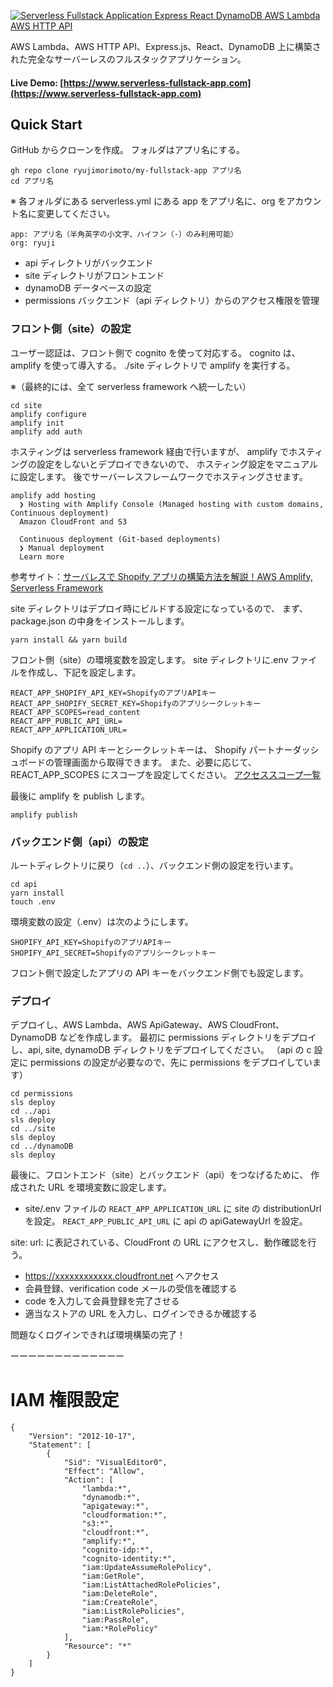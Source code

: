 [![Serverless Fullstack Application Express React DynamoDB AWS Lambda AWS HTTP API](https://forestbook-freelance.com/wp-content/uploads/2020/11/%E3%82%B7%E3%83%A7%E3%83%83%E3%83%95%E3%82%9A%E3%83%AD_slim-min.png)](https://forestbook-freelance.com/2021/05/18/shopify-serverless-framework/)

AWS Lambda、AWS HTTP API、Express.js、React、DynamoDB 上に構築された完全なサーバーレスのフルスタックアプリケーション。

#### Live Demo: [https://www.serverless-fullstack-app.com](https://www.serverless-fullstack-app.com)

## Quick Start

GitHub からクローンを作成。
フォルダはアプリ名にする。

```
gh repo clone ryujimorimoto/my-fullstack-app アプリ名
cd アプリ名
```

※ 各フォルダにある serverless.yml にある app をアプリ名に、org をアカウント名に変更してください。

```
app: アプリ名（半角英字の小文字、ハイフン（-）のみ利用可能）
org: ryuji
```

- api ディレクトリがバックエンド
- site ディレクトリがフロントエンド
- dynamoDB データベースの設定
- permissions バックエンド（api ディレクトリ）からのアクセス権限を管理

### フロント側（site）の設定

ユーザー認証は、フロント側で cognito を使って対応する。
cognito は、amplify を使って導入する。
./site ディレクトリで amplify を実行する。

※（最終的には、全て serverless framework へ統一したい）

```
cd site
amplify configure
amplify init
amplify add auth
```

ホスティングは serverless framework 経由で行いますが、
amplify でホスティングの設定をしないとデプロイできないので、
ホスティング設定をマニュアルに設定します。
後でサーバーレスフレームワークでホスティングさせます。

```
amplify add hosting
  ❯ Hosting with Amplify Console (Managed hosting with custom domains, Continuous deployment)
  Amazon CloudFront and S3

  Continuous deployment (Git-based deployments)
  ❯ Manual deployment
  Learn more
```

参考サイト：[サーバレスで Shopify アプリの構築方法を解説！AWS Amplify, Serverless Framework](https://forestbook-freelance.com/2020/12/27/%E3%82%B5%E3%83%BC%E3%83%90%E3%83%AC%E3%82%B9%E3%81%A7shopify%E3%82%A2%E3%83%97%E3%83%AA%E3%81%AE%E6%A7%8B%E7%AF%89%E3%82%92%E8%A7%A3%E8%AA%AC%EF%BC%81/)

site ディレクトリはデプロイ時にビルドする設定になっているので、
まず、package.json の中身をインストールします。

```
yarn install && yarn build
```

フロント側（site）の環境変数を設定します。
site ディレクトリに.env ファイルを作成し、下記を設定します。

```
REACT_APP_SHOPIFY_API_KEY=ShopifyのアプリAPIキー
REACT_APP_SHOPIFY_SECRET_KEY=Shopifyのアプリシークレットキー
REACT_APP_SCOPES=read_content
REACT_APP_PUBLIC_API_URL=
REACT_APP_APPLICATION_URL=
```

Shopify のアプリ API キーとシークレットキーは、
Shopify パートナーダッシュボードの管理画面から取得できます。
また、必要に応じて、REACT_APP_SCOPES にスコープを設定してください。
[アクセススコープ一覧](https://shopify.dev/docs/admin-api/access-scopes)

最後に amplify を publish します。

```
amplify publish
```

### バックエンド側（api）の設定

ルートディレクトリに戻り（`cd ..`）、バックエンド側の設定を行います。

```
cd api
yarn install
touch .env
```

環境変数の設定（.env）は次のようにします。

```
SHOPIFY_API_KEY=ShopifyのアプリAPIキー
SHOPIFY_API_SECRET=Shopifyのアプリシークレットキー
```

フロント側で設定したアプリの API キーをバックエンド側でも設定します。

### デプロイ

デプロイし、AWS Lambda、AWS ApiGateway、AWS CloudFront、DynamoDB などを作成します。
最初に permissions ディレクトリをデプロイし、api, site, dynamoDB ディレクトリをデプロイしてください。
（api の c 設定に permissions の設定が必要なので、先に permissions をデプロイしています）

```
cd permissions
sls deploy
cd ../api
sls deploy
cd ../site
sls deploy
cd ../dynamoDB
sls deploy
```

最後に、フロントエンド（site）とバックエンド（api）をつなげるために、
作成された URL を環境変数に設定します。

- site/.env ファイルの `REACT_APP_APPLICATION_URL` に site の distributionUrl を設定。 `REACT_APP_PUBLIC_API_URL` に api の apiGatewayUrl を設定。

site: url: に表記されている、CloudFront の URL にアクセスし、動作確認を行う。

- https://xxxxxxxxxxxx.cloudfront.net へアクセス
- 会員登録、verification code メールの受信を確認する
- code を入力して会員登録を完了させる
- 適当なストアの URL を入力し、ログインできるか確認する

問題なくログインできれば環境構築の完了！

ーーーーーーーーーーーーー

# IAM 権限設定

```
{
    "Version": "2012-10-17",
    "Statement": [
        {
            "Sid": "VisualEditor0",
            "Effect": "Allow",
            "Action": [
                "lambda:*",
                "dynamodb:*",
                "apigateway:*",
                "cloudformation:*",
                "s3:*",
                "cloudfront:*",
                "amplify:*",
                "cognito-idp:*",
                "cognito-identity:*",
                "iam:UpdateAssumeRolePolicy",
                "iam:GetRole",
                "iam:ListAttachedRolePolicies",
                "iam:DeleteRole",
                "iam:CreateRole",
                "iam:ListRolePolicies",
                "iam:PassRole",
                "iam:*RolePolicy"
            ],
            "Resource": "*"
        }
    ]
}
```

